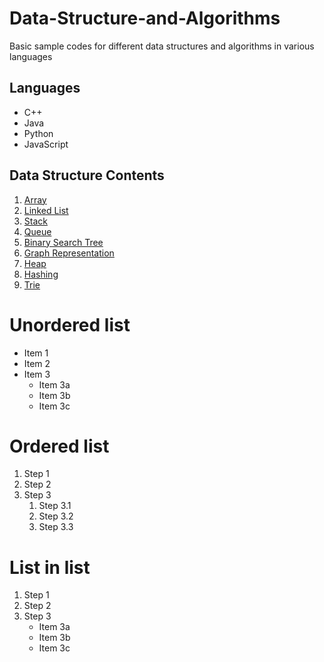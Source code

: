 # Data-Structure-and-Algorithms
Basic sample codes for different data structures and algorithms in various languages


## Languages

* C++
* Java
* Python
* JavaScript


## Data Structure Contents

1.  [Array](https://github.com/sultanul-ovi/Data-Structure-and-Algorithms/tree/master/Data%20Structure/Array)
2.  [Linked List](https://github.com/sultanul-ovi/Data-Structure-and-Algorithms/tree/master/Data%20Structure/Linked_List)
3.  [Stack](https://github.com/sultanul-ovi/Data-Structure-and-Algorithms/tree/master/Data%20Structure/Stack)
4.  [Queue](https://github.com/sultanul-ovi/Data-Structure-and-Algorithms/tree/master/Data%20Structure/Queue)
5.  [Binary Search Tree](https://github.com/sultanul-ovi/Data-Structure-and-Algorithms/tree/master/Data%20Structure/Binary_Search_Tree)
6.  [Graph Representation](https://github.com/sultanul-ovi/Data-Structure-and-Algorithms/tree/master/Data%20Structure/Graph_Representation)
7.  [Heap](https://github.com/sultanul-ovi/Data-Structure-and-Algorithms/tree/master/Data%20Structure/Heap)
8.  [Hashing](https://github.com/sultanul-ovi/Data-Structure-and-Algorithms/tree/master/Data%20Structure/Hashing)
9.  [Trie](https://github.com/sultanul-ovi/Data-Structure-and-Algorithms/tree/master/Data%20Structure/Trie)


# Unordered list

* Item 1
* Item 2
* Item 3
    * Item 3a
    * Item 3b
    * Item 3c

# Ordered list

1. Step 1
2. Step 2
3. Step 3
    1. Step 3.1
    2. Step 3.2
    3. Step 3.3

# List in list

1. Step 1
2. Step 2
3. Step 3
    * Item 3a
    * Item 3b
    * Item 3c
